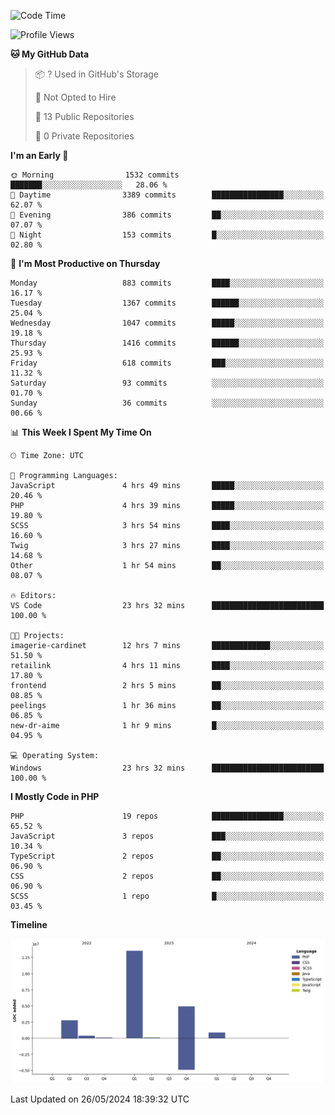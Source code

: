 <!--START_SECTION:waka-->
![Code Time](http://img.shields.io/badge/Code%20Time-1%2C719%20hrs%2032%20mins-blue)

![Profile Views](http://img.shields.io/badge/Profile%20Views-0-blue)

**🐱 My GitHub Data** 

> 📦 ? Used in GitHub's Storage 
 > 
> 🚫 Not Opted to Hire
 > 
> 📜 13 Public Repositories 
 > 
> 🔑 0 Private Repositories 
 > 
**I'm an Early 🐤** 

```text
🌞 Morning                1532 commits        ███████░░░░░░░░░░░░░░░░░░   28.06 % 
🌆 Daytime                3389 commits        ████████████████░░░░░░░░░   62.07 % 
🌃 Evening                386 commits         ██░░░░░░░░░░░░░░░░░░░░░░░   07.07 % 
🌙 Night                  153 commits         █░░░░░░░░░░░░░░░░░░░░░░░░   02.80 % 
```
📅 **I'm Most Productive on Thursday** 

```text
Monday                   883 commits         ████░░░░░░░░░░░░░░░░░░░░░   16.17 % 
Tuesday                  1367 commits        ██████░░░░░░░░░░░░░░░░░░░   25.04 % 
Wednesday                1047 commits        █████░░░░░░░░░░░░░░░░░░░░   19.18 % 
Thursday                 1416 commits        ██████░░░░░░░░░░░░░░░░░░░   25.93 % 
Friday                   618 commits         ███░░░░░░░░░░░░░░░░░░░░░░   11.32 % 
Saturday                 93 commits          ░░░░░░░░░░░░░░░░░░░░░░░░░   01.70 % 
Sunday                   36 commits          ░░░░░░░░░░░░░░░░░░░░░░░░░   00.66 % 
```


📊 **This Week I Spent My Time On** 

```text
🕑︎ Time Zone: UTC

💬 Programming Languages: 
JavaScript               4 hrs 49 mins       █████░░░░░░░░░░░░░░░░░░░░   20.46 % 
PHP                      4 hrs 39 mins       █████░░░░░░░░░░░░░░░░░░░░   19.80 % 
SCSS                     3 hrs 54 mins       ████░░░░░░░░░░░░░░░░░░░░░   16.60 % 
Twig                     3 hrs 27 mins       ████░░░░░░░░░░░░░░░░░░░░░   14.68 % 
Other                    1 hr 54 mins        ██░░░░░░░░░░░░░░░░░░░░░░░   08.07 % 

🔥 Editors: 
VS Code                  23 hrs 32 mins      █████████████████████████   100.00 % 

🐱‍💻 Projects: 
imagerie-cardinet        12 hrs 7 mins       █████████████░░░░░░░░░░░░   51.50 % 
retailink                4 hrs 11 mins       ████░░░░░░░░░░░░░░░░░░░░░   17.80 % 
frontend                 2 hrs 5 mins        ██░░░░░░░░░░░░░░░░░░░░░░░   08.85 % 
peelings                 1 hr 36 mins        ██░░░░░░░░░░░░░░░░░░░░░░░   06.85 % 
new-dr-aime              1 hr 9 mins         █░░░░░░░░░░░░░░░░░░░░░░░░   04.95 % 

💻 Operating System: 
Windows                  23 hrs 32 mins      █████████████████████████   100.00 % 
```

**I Mostly Code in PHP** 

```text
PHP                      19 repos            ████████████████░░░░░░░░░   65.52 % 
JavaScript               3 repos             ███░░░░░░░░░░░░░░░░░░░░░░   10.34 % 
TypeScript               2 repos             ██░░░░░░░░░░░░░░░░░░░░░░░   06.90 % 
CSS                      2 repos             ██░░░░░░░░░░░░░░░░░░░░░░░   06.90 % 
SCSS                     1 repo              █░░░░░░░░░░░░░░░░░░░░░░░░   03.45 % 
```



**Timeline**

![Lines of Code chart](https://raw.githubusercontent.com/tahar-elgunaoui/tahar-elgunaoui/main/assets/bar_graph.png)


 Last Updated on 26/05/2024 18:39:32 UTC
<!--END_SECTION:waka-->
